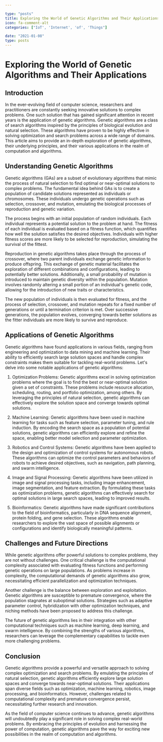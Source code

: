```yaml
---

type: "posts"
title: Exploring the World of Genetic Algorithms and Their Applications
icon: fa-comment-alt
categories: ["IoT', 'Internet', 'of', 'Things"]

date: "2021-01-08"
type: posts
---
```





# Exploring the World of Genetic Algorithms and Their Applications

## Introduction

In the ever-evolving field of computer science, researchers and practitioners are constantly seeking innovative solutions to complex problems. One such solution that has gained significant attention in recent years is the application of genetic algorithms. Genetic algorithms are a class of search algorithms inspired by the principles of biological evolution and natural selection. These algorithms have proven to be highly effective in solving optimization and search problems across a wide range of domains. This article aims to provide an in-depth exploration of genetic algorithms, their underlying principles, and their various applications in the realm of computation and algorithms.

## Understanding Genetic Algorithms

Genetic algorithms (GAs) are a subset of evolutionary algorithms that mimic the process of natural selection to find optimal or near-optimal solutions to complex problems. The fundamental idea behind GAs is to create a population of candidate solutions represented as individuals or chromosomes. These individuals undergo genetic operations such as selection, crossover, and mutation, emulating the biological processes of reproduction and genetic variation.

The process begins with an initial population of random individuals. Each individual represents a potential solution to the problem at hand. The fitness of each individual is evaluated based on a fitness function, which quantifies how well the solution satisfies the desired objectives. Individuals with higher fitness scores are more likely to be selected for reproduction, simulating the survival of the fittest.

Reproduction in genetic algorithms takes place through the process of crossover, where two parent individuals exchange genetic information to produce offspring. This exchange of genetic material facilitates the exploration of different combinations and configurations, leading to potentially better solutions. Additionally, a small probability of mutation is introduced to maintain genetic diversity within the population. Mutation involves randomly altering a small portion of an individual's genetic code, allowing for the introduction of new traits or characteristics.

The new population of individuals is then evaluated for fitness, and the process of selection, crossover, and mutation repeats for a fixed number of generations or until a termination criterion is met. Over successive generations, the population evolves, converging towards better solutions as the fitter individuals are more likely to survive and reproduce.

## Applications of Genetic Algorithms

Genetic algorithms have found applications in various fields, ranging from engineering and optimization to data mining and machine learning. Their ability to efficiently search large solution spaces and handle complex constraints makes them suitable for tackling real-world problems. Let's delve into some notable applications of genetic algorithms:

1. Optimization Problems: Genetic algorithms excel in solving optimization problems where the goal is to find the best or near-optimal solution given a set of constraints. These problems include resource allocation, scheduling, routing, and portfolio optimization, among others. By leveraging the principles of natural selection, genetic algorithms can effectively explore the solution space and converge towards optimal solutions.

2. Machine Learning: Genetic algorithms have been used in machine learning for tasks such as feature selection, parameter tuning, and rule induction. By encoding the search space as a population of potential solutions, genetic algorithms can efficiently explore and refine the space, enabling better model selection and parameter optimization.

3. Robotics and Control Systems: Genetic algorithms have been applied to the design and optimization of control systems for autonomous robots. These algorithms can optimize the control parameters and behaviors of robots to achieve desired objectives, such as navigation, path planning, and swarm intelligence.

4. Image and Signal Processing: Genetic algorithms have been utilized in image and signal processing tasks, including image enhancement, image segmentation, and feature extraction. By formulating these tasks as optimization problems, genetic algorithms can effectively search for optimal solutions in large search spaces, leading to improved results.

5. Bioinformatics: Genetic algorithms have made significant contributions to the field of bioinformatics, particularly in DNA sequence alignment, protein folding, and gene selection. These algorithms enable researchers to explore the vast space of possible alignments or configurations and identify biologically meaningful patterns.

## Challenges and Future Directions

While genetic algorithms offer powerful solutions to complex problems, they are not without challenges. One critical challenge is the computational complexity associated with evaluating fitness functions and performing genetic operations on large populations. As problems increase in complexity, the computational demands of genetic algorithms also grow, necessitating efficient parallelization and optimization techniques.

Another challenge is the balance between exploration and exploitation. Genetic algorithms are susceptible to premature convergence, where the population stagnates at suboptimal solutions. Strategies such as adaptive parameter control, hybridization with other optimization techniques, and niching methods have been proposed to address this challenge.

The future of genetic algorithms lies in their integration with other computational techniques such as machine learning, deep learning, and swarm intelligence. By combining the strengths of various algorithms, researchers can leverage the complementary capabilities to tackle even more challenging problems.

## Conclusion

Genetic algorithms provide a powerful and versatile approach to solving complex optimization and search problems. By emulating the principles of natural selection, genetic algorithms efficiently explore large solution spaces and converge towards near-optimal solutions. Their applications span diverse fields such as optimization, machine learning, robotics, image processing, and bioinformatics. However, challenges related to computational complexity and premature convergence persist, necessitating further research and innovation.

As the field of computer science continues to advance, genetic algorithms will undoubtedly play a significant role in solving complex real-world problems. By embracing the principles of evolution and harnessing the power of computation, genetic algorithms pave the way for exciting new possibilities in the realm of computation and algorithms.
